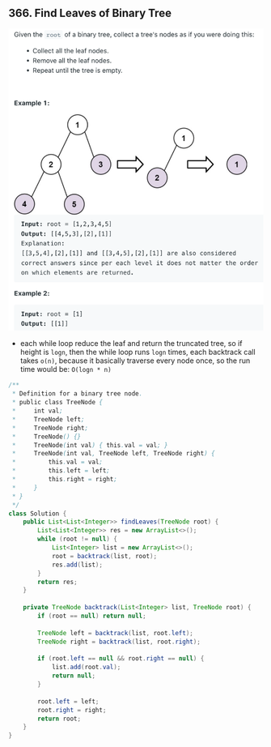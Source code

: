 ## 366. Find Leaves of Binary Tree
![](img/2022-05-23-10-49-04.png)

- each while loop reduce the leaf and return the truncated tree, so if height is 
  `logn`, then the while loop runs `logn` times, each backtrack call takes `o(n)`, 
  because it basically traverse every node once, so the run time would be: 
  `O(logn * n)`

```java
/**
 * Definition for a binary tree node.
 * public class TreeNode {
 *     int val;
 *     TreeNode left;
 *     TreeNode right;
 *     TreeNode() {}
 *     TreeNode(int val) { this.val = val; }
 *     TreeNode(int val, TreeNode left, TreeNode right) {
 *         this.val = val;
 *         this.left = left;
 *         this.right = right;
 *     }
 * }
 */
class Solution {
    public List<List<Integer>> findLeaves(TreeNode root) {
        List<List<Integer>> res = new ArrayList<>();
        while (root != null) {
            List<Integer> list = new ArrayList<>();
            root = backtrack(list, root);
            res.add(list);
        }
        return res;
    }
    
    private TreeNode backtrack(List<Integer> list, TreeNode root) {
        if (root == null) return null;        

        TreeNode left = backtrack(list, root.left);
        TreeNode right = backtrack(list, root.right);        
        
        if (root.left == null && root.right == null) {
            list.add(root.val);
            return null;
        }    
        
        root.left = left;
        root.right = right;
        return root;
    }
}
```